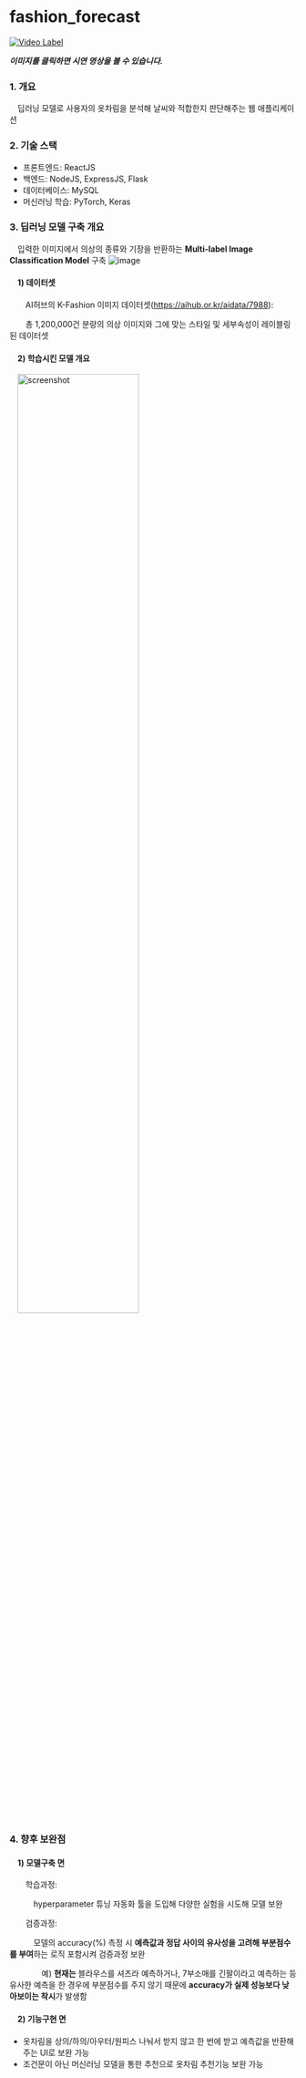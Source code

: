 # fashion_forecast

[![Video Label](http://img.youtube.com/vi/3-U6LTDu3rI/0.jpg)](https://youtu.be/3-U6LTDu3rI)

***이미지를 클릭하면 시연 영상을 볼 수 있습니다.***

### 1. 개요
　딥러닝 모델로 사용자의 옷차림을 분석해 날씨와 적합한지 판단해주는 웹 애플리케이션

### 2. 기술 스택
* 프론트엔드: ReactJS
* 백엔드: NodeJS, ExpressJS, Flask
* 데이터베이스: MySQL
* 머신러닝 학습: PyTorch, Keras

### 3. 딥러닝 모델 구축 개요
　입력한 이미지에서 의상의 종류와 기장을 반환하는 **Multi-label Image Classification Model** 구축
![image](https://user-images.githubusercontent.com/18097984/136150543-220cac34-e572-46f3-9966-c1e30ba389fc.png)

#### 　1) 데이터셋
　　AI허브의 K-Fashion 이미지 데이터셋(https://aihub.or.kr/aidata/7988):
 
　　총 1,200,000건 분량의 의상 이미지와 그에 맞는 스타일 및 세부속성이 레이블링된 데이터셋

#### 　2) 학습시킨 모델 개요
　<img src="https://user-images.githubusercontent.com/18097984/136151010-7454dfac-5a03-4daa-92e9-48e0cb26d0b5.png" width="65%" alt="screenshot">

### 4. 향후 보완점
#### 　1) 모델구축 면
　　학습과정:

　　　hyperparameter 튜닝 자동화 툴을 도입해 다양한 실험을 시도해 모델 보완

　　검증과정:

　　　모델의 accuracy(%) 측정 시 **예측값과 정답 사이의 유사성을 고려해 부분점수를 부여**하는 로직 포함시켜 검증과정 보완

　　　　예) **현재는** 블라우스를 셔츠라 예측하거나, 7부소매를 긴팔이라고 예측하는 등 유사한 예측을 한 경우에 부분점수를 주지 않기 때문에 **accuracy가 실제 성능보다 낮아보이는 착시**가 발생함

#### 　2) 기능구현 면
* 옷차림을 상의/하의/아우터/원피스 나눠서 받지 않고 한 번에 받고 예측값을 반환해주는 UI로 보완 가능
* 조건문이 아닌 머신러닝 모델을 통한 추천으로 옷차림 추천기능 보완 가능
